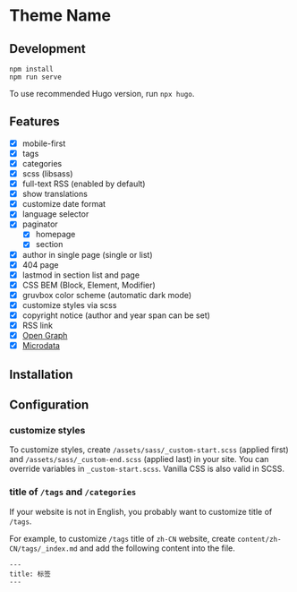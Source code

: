 # Theme Name

## Development

```
npm install
npm run serve
```

To use recommended Hugo version, run `npx hugo`.

## Features

- [x] mobile-first
- [x] tags
- [x] categories
- [x] scss (libsass)
- [x] full-text RSS (enabled by default)
- [x] show translations
- [x] customize date format
- [x] language selector
- [x] paginator
    - [x] homepage
    - [x] section
- [x] author in single page (single or list)
- [x] 404 page
- [x] lastmod in section list and page
- [x] CSS BEM (Block, Element, Modifier)
- [x] gruvbox color scheme (automatic dark mode)
- [x] customize styles via scss
- [x] copyright notice (author and year span can be set)
- [x] RSS link
- [x] [Open Graph](https://ogp.me/)
- [x] [Microdata](https://developer.mozilla.org/en-US/docs/Web/HTML/Microdata)

## Installation

## Configuration

### customize styles

To customize styles, create `/assets/sass/_custom-start.scss` (applied first) and `/assets/sass/_custom-end.scss` (applied last) in your site. You can override variables in `_custom-start.scss`. Vanilla CSS is also valid in SCSS.

### title of `/tags` and `/categories`

If your website is not in English, you probably want to customize title of `/tags`.

For example, to customize `/tags` title of `zh-CN` website, create `content/zh-CN/tags/_index.md` and add the following content into the file.

```
---
title: 标签
---
```
